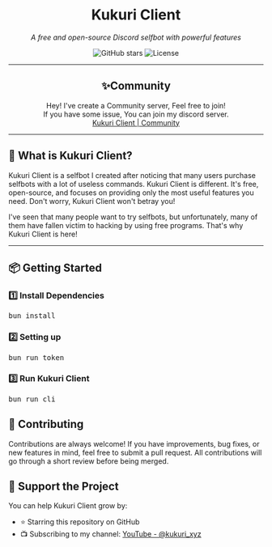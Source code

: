 <h1 align="center">Kukuri Client</h1>
<p align="center">
  <i>A free and open-source Discord selfbot with powerful features</i>
</p>
<p align="center">
  <img src="https://img.shields.io/github/stars/Mikasuru/KukuriClient?style=social" alt="GitHub stars" />
  <img src="https://img.shields.io/github/license/Mikasuru/KukuriClient" alt="License" /> 
</p>

---

<h2 align="center">✨Community</h2>
<p align="center">
  Hey! I've create a Community server, Feel free to join! <br />
  If you have some issue, You can join my discord server.<br />
  <a href="https://discord.gg/bxMjzEXgZR">Kukuri Client | Community</a>
</p>

---

<h2>🚀 What is Kukuri Client?</h2>
<p>
  Kukuri Client is a selfbot I created after noticing that many users purchase selfbots with a lot of useless commands. 
  Kukuri Client is different. It's free, open-source, and focuses on providing only the most useful features you need. 
  Don't worry, Kukuri Client won't betray you!
</p>

<p>
  I've seen that many people want to try selfbots, but unfortunately, many of them have fallen victim to hacking by using free programs. 
  That's why Kukuri Client is here!
</p>

---

<h2>📦 Getting Started</h2>
<h3>1️⃣ Install Dependencies</h3>
<pre>
bun install
</pre>

<h3>2️⃣ Setting up</h3>
<pre>
bun run token
</pre>

<h3>3️⃣ Run Kukuri Client</h3>
<pre>
bun run cli
</pre>

<h2>🤝 Contributing</h2>
<p> Contributions are always welcome! If you have improvements, bug fixes, or new features in mind, feel free to submit a pull request. All contributions will go through a short review before being merged. </p>

<h2>💖 Support the Project</h2> <p>You can help Kukuri Client grow by:</p> <ul> <li>⭐ Starring this repository on GitHub</li> <li>📺 Subscribing to my channel: <a href="https://www.youtube.com/@kukuri_xyz">YouTube - @kukuri_xyz</a></li> </ul>
